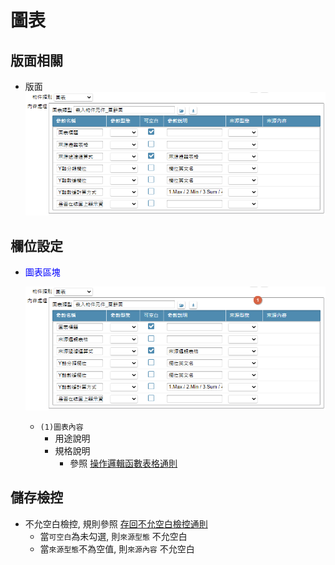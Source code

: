 圖表
===
## 版面相關
* 版面</br>
    ![pic][image_chart]

## 欄位設定
* <p id="fieldbreak1" style="color:blue;">圖表區塊</p>

    ![pic][image_block1]
    * `(1)圖表內容`
        * 用途說明
        * 規格說明
	        * 參照 [操作邏輯函數表格通則][link_ruledialog19]

## <div id="save-action">儲存檢控</div>
* 不允空白檢控, 規則參照 [存回不允空白檢控通則][link_ruleother7]
	* 當`可空白`為未勾選, 則`來源型態` 不允空白
    * 當`來源型態`不為空值, 則`來源內容` 不允空白

<!-- 圖片 -->
[image_chart]:attachment/chart.png
[image_block1]:attachment/chart_block1.png

<!-- 超連結 -->
[link_ruledialog19]:../RulesDialog/README#ruledialog19 "共用通則_開啟單據/操作邏輯函數表格通則"
[link_ruleother7]:../RulesOther/README#ruleother7 "共用通則_其它/存回不允空白檢控通則"